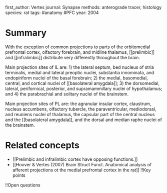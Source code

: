 first_author: Vertes
journal: Synapse
methods: anterograde tracer, histology
species: rat
tags: #anatomy #PFC
year: 2004

# Summary
With the exception of common projections to parts of the orbitomedial prefrontal cortex, olfactory forebrain, and midline thalamus, [[prelimbic]] and [[infralimbic]] distribute very differently throughout the brain.

Main projection sites of IL are: 1) the lateral septum, bed nucleus of stria terminalis, medial and lateral preoptic nuclei, substantia innominata, and endopiriform nuclei of the basal forebrain; 2) the medial, basomedial, central, and cortical nuclei of [[basolateral amygdala]]; 3) the dorsomedial, lateral, perifornical, posterior, and supramammillary nuclei of hypothalamus; and 4) the parabrachial and solitary nuclei of the brainstem.

Main projection sites of PL are: the agranular insular cortex, claustrum, nucleus accumbens, olfactory tubercle, the paraventricular, mediodorsal, and reuniens nuclei of thalamus, the capsular part of the central nucleus and the [[basolateral amygdala]], and the dorsal and median raphe nuclei of the brainstem.

# Related concepts
* [[Prelimbic and infralimbic cortex have opposing functions.]]
* [[Hoover & Vertes (2007) Brain Struct Funct. Anatomical analysis of afferent projections ot the medial prefrontal cortex in the rat]]
!!Key points

!!Open questions